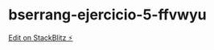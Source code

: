 # bserrang-ejercicio-5-ffvwyu

[Edit on StackBlitz ⚡️](https://stackblitz.com/edit/bserrang-ejercicio-5-ffvwyu)